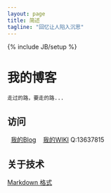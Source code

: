 ```yaml
---
layout: page
title: 简述
tagline: "回忆让人陷入沉思"
---
```

{% include JB/setup %}

# 我的博客

    走过的路，要走的路...

## 访问
    [我的Blog](http://kzj.pingjiang.hn.cn/ "kongzj'blog")
    [我的WIKI](https://github.com/joray/kongzj.pingjiang.hn.cn/wiki "kongzj wiki")
    Q:13637815

 
## 关于技术

[Markdown 格式](https://github.com/adam-p/markdown-here/wiki/Markdown-Cheatsheet)

